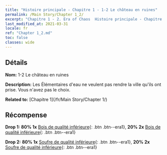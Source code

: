 ```yaml
---
title: "Histoire principale - Chapitre 1 - 1-2 Le château en ruines"
permalink: /Main Story/Chapter 1_2/
excerpt: "Chapitre 1 - 2. Era of Chaos  Histoire principale - Chapitre 1_2. 1-2 Le château en ruines"
last_modified_at: 2021-03-31
locale: fr
ref: "Chapter 1_2.md"
toc: false
classes: wide
---
```


## Détails

 **Nom:** 1-2 Le château en ruines

 **Description:** Les Élémentaires d'eau ne veulent pas rendre la ville qu'ils ont prise. Vous n'avez pas le choix.

 **Related to:** [Chapitre 1](/fr/Main Story/Chapter 1/)

## Récompense

 **Drop 1:** **80% 1x** [Bois de qualité inférieure](/fr/Items/mat_1/){: .btn .btn--era1}, **20% 2x** [Bois de qualité inférieure](/fr/Items/mat_1/){: .btn .btn--era1}

 **Drop 2:** **80% 1x** [Soufre de qualité inférieure](/fr/Items/mat_3/){: .btn .btn--era1}, **20% 2x** [Soufre de qualité inférieure](/fr/Items/mat_3/){: .btn .btn--era1}

